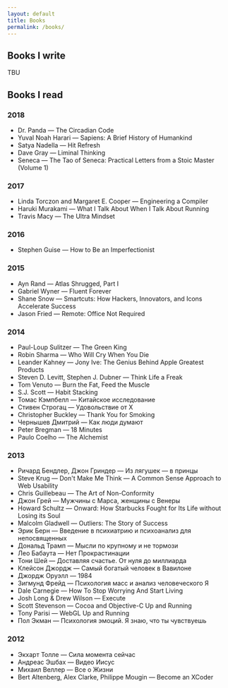 ```yaml
---
layout: default
title: Books
permalink: /books/
---
```


## Books I write

TBU

## Books I read

### 2018

* Dr. Panda — The Circadian Code
* Yuval Noah Harari — Sapiens: A Brief History of Humankind
* Satya Nadella — Hit Refresh
* Dave Gray — Liminal Thinking
* Seneca — The Tao of Seneca: Practical Letters from a Stoic Master (Volume 1)

### 2017

* Linda Torczon and Margaret E. Cooper — Engineering a Compiler
* Haruki Murakami — What I Talk About When I Talk About Running
* Travis Macy — The Ultra Mindset

### 2016

* Stephen Guise — How to Be an Imperfectionist

### 2015

* Ayn Rand — Atlas Shrugged, Part I
* Gabriel Wyner — Fluent Forever
* Shane Snow — Smartcuts: How Hackers, Innovators, and Icons Accelerate Success
* Jason Fried — Remote: Office Not Required

### 2014

* Paul-Loup Sulitzer — The Green King
* Robin Sharma — Who Will Cry When You Die
* Leander Kahney — Jony Ive: The Genius Behind Apple Greatest Products
* Steven D. Levitt, Stephen J. Dubner — Think Life a Freak
* Tom Venuto — Burn the Fat, Feed the Muscle
* S.J. Scott — Habit Stacking
* Томас Кэмпбелл — Китайское исследование
* Стивен Строгац — Удовольствие от X
* Christopher Buckley — Thank You for Smoking
* Чернышев Дмитрий — Как люди думают
* Peter Bregman — 18 Minutes
* Paulo Coelho — The Alchemist

### 2013

* Ричард Бендлер, Джон Гриндер — Из лягушек — в принцы
* Steve Krug — Don't Make Me Think — A Common Sense Approach to Web Usability
* Chris Guillebeau — The Art of Non-Conformity
* Джон Грей — Мужчины с Марса, женщины с Венеры
* Howard Schultz — Onward: How Starbucks Fought for Its Life without Losing its Soul
* Malcolm Gladwell — Outliers: The Story of Success
* Эрик Берн — Введение в психиатрию и психоанализ для непосвященных
* Дональд Трамп — Мысли по крупному и не тормози
* Лео Бабаута — Нет Прокрастинации
* Тони Шей — Доставляя счастье. От нуля до миллиарда
* Клейсон Джордж — Самый богатый человек в Вавилоне
* Джордж Оруэлл — 1984
* Зигмунд Фрейд — Психология масс и анализ человеческого Я
* Dale Carnegie — How To Stop Worrying And Start Living
* Josh Long & Drew Wilson — Execute
* Scott Stevenson — Cocoa and Objective-C Up and Running
* Tony Parisi — WebGL Up and Running
* Пол Экман — Психология эмоций. Я знаю, что ты чувствуешь

### 2012

* Экхарт Толле — Сила момента сейчас
* Андреас Эшбах — Видео Иисус
* Михаил Веллер — Все о Жизни
* Bert Altenberg, Alex Clarke, Philippe Mougin — Become an XCoder
